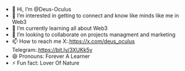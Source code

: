- 👋 Hi, I’m @Deus-Oculus
- 👀 I’m interested in getting to connect and know like minds like me in Web3
- 🌱 I’m currently learning all about Web3
- 💞️ I’m looking to collaborate on projects managment and marketing
- 📫 How to reach me X:.https://x.com/deus_oculus Telegram:.https://bit.ly/3XUKk5y
- 😄 Pronouns: Forever A Learner
- ⚡ Fun fact: Lover Of Nature 

<!---
Deus-Oculus/Deus-Oculus is a ✨ special ✨ repository because its `README.md` (this file) appears on your GitHub profile.
You can click the Preview link to take a look at your changes.
--->
